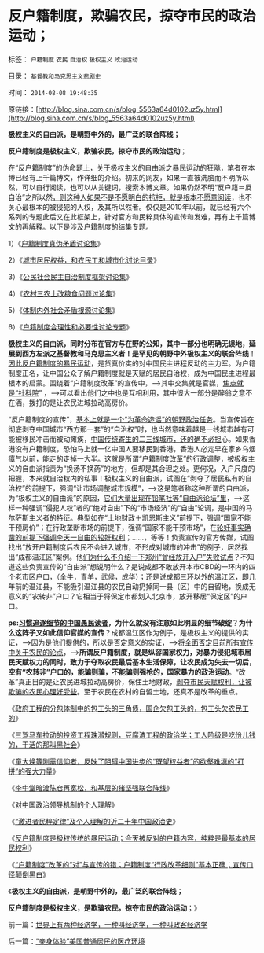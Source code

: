 # 反户籍制度，欺骗农民，掠夺市民的政治运动；

标签： `户籍制度` `农民` `自治权` `极权主义` `政治运动` 

目录： `基督教和马克思主义悲剧史`

时间： `2014-08-08 19:48:35`

原链接：[http://blog.sina.com.cn/s/blog_5563a64d0102uz5y.html](http://blog.sina.com.cn/s/blog_5563a64d0102uz5y.html)

**极权主义的自由派，是朝野中外的，最广泛的联合阵线；**

**反户籍制度是极权主义，欺骗农民，掠夺市民的政治运动**；



在“反户籍制度”的伪命题上，[关于极权主义的自由派之暴民运动的狂飚](http://blog.sina.com.cn/s/blog_5563a64d0102uz3p.html)，笔者在本博已经有上千篇博文，作详细的介绍。初来的网友，如果一直被洗脑而不明所以然，可以自行阅读，也可以从关键词，搜索本博文章。如果仍然不明“反户籍＝反自治”之所以然[，则这种人如果不是不愿明白的抗拒，就是根本不愿意阅读](http://blog.sina.com.cn/s/blog_5563a64d0102ehnv.html)，也不关心最根本的被侵犯的人权，及其所以然者。仅仅是2010年以前，就已经有六个系列的专题此后又在此框架上，针对官方和民粹具体的宣传和发难，再有上千篇博文的再解释。以下是涉及户籍制度的结集专题。

1）《[户籍制度真伪矛盾讨论集](../../../2009/10/11/户籍制度真伪矛盾讨论集.md)》

2）《[城市居民权益，和农民工和城市化讨论目录](../../../2010/3/5/城市居民权益，和农民工和城市化讨论目录.md)》

3）《[公民社会民主自治制度框架讨论集](../../../2009/10/1/公民社会民主自治制度框架讨论集.md)》

4）《[农村三农土改粮食问题讨论集](../../../2009/9/25/农村三农土改粮食问题讨论集.md)》

5）《[体制内外社会矛盾根源讨论集](../../../2009/10/11/户籍制度真伪矛盾讨论集.md)》

6）《[户籍制度合理性和必要性讨论专题](../../../2009/9/29/户籍制度的合理性和必要性专题讨论目录.md)》



**极权主义的自由派，同时分布在官方与在野的公知，其中一部分也明确无误地，延展到西方左派之基督教和马克思主义者！是罕见的朝野中外极权主义的联合阵线**！[因此反户籍制度的暴民运动](../../../2009/8/31/专治统制的泄压阀中的农村精英.md)，是货真价实的对中国民主进程反动的主力军。为户籍制度正名，让中国公众了解户籍制度就是天赋的居民自治权，成为中国民主进程最根本的启蒙。围绕着“户籍制度改革”的宣传中，——>其中交集就是官媒，[焦点就是“社科院](../../../2009/6/5/社科院的户籍制度改革只不过是“均贫富”的倒退.md)”
，——>可以看出他们之中也是互相利用，其中很大一部分是醉翁之意不在酒，拨打的是让农民进城拉动高房价。

“反户籍制度的宣传”，[基本上就是一个“为革命造谣”的朝野政治任务](http://blog.sina.com.cn/s/blog_5563a64d0102eizm.html)。当宣传旨在彻底剥夺中国城市“西方那一套”的“自治权”时，也当然意味着越是一线城市越有可能被移民冲击而被动瘫痪，[中国传统寄生的二三线城市，还的确不必担](http://blog.sina.com.cn/s/blog_5563a64d0102uwdg.html)心。如果香港没有户籍制度，恐怕马上就一亿中国人要移民到香港，香港人必定早在家乡乌烟瘴气以前，能走的走掉一大半。这就是所谓“户籍制度改革”的行政调整，被极权主义的自由派指责为“换汤不换药”的地方，但却是其合理之处。更何况，入户尺度的把握，本来就自治权内的私事！极权主义的自由派，试图在“剥夺了居民私有的自治权”的前提下，强调“让市场调整城市规模”，——>这是笔者称这种所谓的自由派，为“极权主义的自由派”的原因，[它们大量出现在铅笔社等“自由派论坛”里](../../../2012/12/23/卢麒元，李庄，李北方，石勇，南方系和铅笔社.md)，——>这样一种强调“侵犯人权”者的“绝对自由”下的“市场经济”的“自由”论调，是中国的马尔萨斯主义者的特征。典型如在“土地财政＋凯恩斯主义”前提下，强调“国家不能干预房价”；在行政垄断市场的前提下，强调“国家不能干预市场”，在[轮奸事实确凿的前提下强调李天一自由的轮奸权利](http://blog.sina.com.cn/s/blog_5563a64d0102uwuf.html)；……，等等！负责宣传的官方传媒，试图找出“放开户籍制度后农民不会进入城市，不形成对城市的冲击”的例子，居然找出“成都温江区”案例。他[们为什么不介绍一下郑州“曾经放开入户”失败试点](../../../2011/6/26/结论是个体性的，谎言只能针对细节.md)？不知道这些负责宣传的“自由派”想说明什么？是说成都不敢放开本市CBD的一环内的四个老市区户口，（全牛，青羊，武侯，成华）；还是说成都三环以外的温江区，即几年前的温江县，不能吸引温江县的农民自动扔掉同一县（区）中的自留地，换成无意义的“农转非”户口？它相当于将保定市都划入北京市，放开移居“保定区”的户口。

**ps:[习惯追逐细节的中国愚民读者](http://blog.sina.com.cn/s/blog_5563a64d0102ehxl.html)，为什么就没有注意如此明显的细节破绽**？**为什么这阵子又如此信仰官媒的宣传**？成都温江区作为例子，是极权主义的提供的实证，——>因为是他们提供的，所以是否定意义的实证，——>[将全面否定目前所有宣传中关于农民的论点](../../../2009/8/31/以农村名义的人士代表了谁的利益？.md)，——>**所谓反户籍制度，就是纵容国家权力，对暴力侵犯城市居民天赋权力的同时，致力于夺取农民最后基本生活保障，让农民成为失去一切后，空有“农转非”户口的，能骗则骗，不能骗则强枪的，国家暴力的政治运动**。“改革”真正目的是让农民进城拉动高房价，保住土地财政，[剥夺市民天赋权利，让被欺骗的农民心理好受些](../../../2009/8/30/最贫困的人口是城市世袭贫困.md)。至于农民在农村的自留土地，还真不是改革的重点。

《[政府工程的分包体制中的包工头的三角债，国企欠包工头的，包工头欠农民工的](http://blog.sina.com.cn/s/blog_5563a64d0102ehpa.html)》

《[三驾马车拉动的投资工程珠潜规则，豆腐渣工程的政治学；工人阶级是吃份儿钱的，干活的那叫黑社会](http://blog.sina.com.cn/s/blog_5563a64d0102eipg.html)》

《[童大焕等刚需信仰者，反映了阻碍中国进步的“既望权益者”的欲壑难填的“打拼”的强大力量](http://blog.sina.com.cn/s/blog_5563a64d0102uy2y.html)》

《[李中堂暗渡陈仓再宽松，和基层的猪坚强联合阵线](http://blog.sina.com.cn/s/blog_5563a64d0102uyrp.html)》

《[对中国政治领导机制的个人理解](http://blog.sina.com.cn/s/blog_5563a64d0102uyuc.html)》

《[“激进者民粹定律”及个人理解的近二十年中国政治史](http://blog.sina.com.cn/s/blog_5563a64d0102uyyi.html)》

《[反户籍制度是极权传统的暴民运动；今天被反对的户籍内容，纯粹是最基本的居民权利](http://blog.sina.com.cn/s/blog_5563a64d0102uz0x.html)》

《[“户籍制度”改革的“对”与宣传的错；户籍制度“行政改革细则”基本正确；宣传口径颠倒黑白](http://blog.sina.com.cn/s/blog_5563a64d0102uz3p.html)》

《**极权主义的自由派，是朝野中外的，最广泛的联合阵线；**

**反户籍制度是极权主义，是欺骗农民，掠夺市民的政治运动**；》

前一篇：[世界上有两种经济学，一种叫经济学，一种叫政客经济学](http://blog.sina.com.cn/s/blog_5563a64d0102uz5x.html)

后一篇：[“亲身体验”美国普通居民的医疗环境](http://blog.sina.com.cn/s/blog_5563a64d0102uz8j.html)